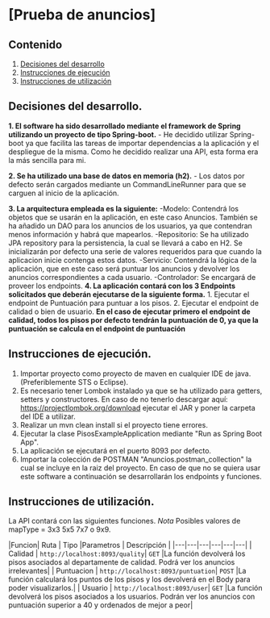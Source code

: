 # [Prueba de anuncios]

## Contenido
1. [Decisiones del desarrollo](#planteamiento-del-problema)
2. [Instrucciones de ejecución](#instrucciones-de-ejecución)
3. [Instrucciones de utilización](#instrucciones-de-utilización)




## Decisiones del desarrollo.

**1. El software ha sido desarrollado mediante el framework de Spring utilizando un proyecto de tipo Spring-boot.**
    - He decidido utilizar Spring-boot ya que facilita las tareas de importar dependencias a la aplicación y el despliegue de la misma. Como he decidido realizar una API, esta forma era la más sencilla para mi.
   
**2. Se ha utilizado una base de datos en memoria (h2).**
    - Los datos por defecto serán cargados mediante un CommandLineRunner para que se carguen al inicio de la aplicación.

**3. La arquitectura empleada es la siguiente:**
    -Modelo: Contendrá los objetos que se usarán en la aplicación, en este caso Anuncios. También se ha añadido un DAO para los anuncios de los usuarios, ya que contendran menos información y habrá que mapearlos.
    -Repositorio: Se ha utilizado JPA repository para la persistencia, la cual se llevará a cabo en H2. Se inicializarán por defecto una serie de valores requeridos para que cuando la aplicacion inicie contenga estos datos.
    -Servicio: Contendrá la lógica de la aplicación, que en este caso será puntuar los anuncios y devolver los anuncios correspondientes a cada usuario.
    -Controlador: Se encargará de proveer los endpoints.
**4. La aplicación contará con los 3 Endpoints solicitados que deberán ejecutarse de la siguiente forma.**
    1. Ejecutar el endpoint de Puntuación para puntuar a los pisos.
    2. Ejecutar el endpoint de calidad o bien de usuario.
        **En el caso de ejecutar primero el endpoint de calidad, todos los pisos por defecto tendrán la puntuación de 0, ya que la puntuación se calcula en el endpoint de puntuación**
     

## Instrucciones de ejecución.

1. Importar proyecto como proyecto de maven en cualquier IDE de java. (Preferiblemente STS o Eclipse).
2. Es necesario tener Lombok instalado ya que se ha utilizado para getters, setters y constructores. En caso de no tenerlo descargar aquí: https://projectlombok.org/download ejecutar el JAR y poner la carpeta del IDE a utilizar.
3. Realizar un mvn clean install si el proyecto tiene errores. 
4. Ejecutar la clase PisosExampleApplication mediante "Run as Spring Boot App". 
5. La aplicación se ejecutará en el puerto 8093 por defecto.
6. Importar la colección de POSTMAN "Anuncios.postman_collection" la cual se incluye en la raiz del proyecto. En caso de que no se quiera usar este software a continuación se desarrollarán los endpoints y funciones.

## Instrucciones de utilización.

La API contará con las siguientes funciones.
*Nota* Posibles valores de mapType = 3x3 5x5 7x7 o 9x9.

|Funcion| Ruta | Tipo |Parametros | Descripción |
|---|---|---|---|---|---|
| Calidad | `http://localhost:8093/quality`| `GET` |La función devolverá los pisos asociados al departamente de calidad. Podrá ver los anuncios irrelevantes|
| Puntuacion | `http://localhost:8093/puntuation`| `POST` |La función calculará los puntos de los pisos y los devolverá en el Body para poder visualizarlos.|
| Usuario | `http://localhost:8093/user`| `GET` |La función devolverá los pisos asociados a los usuarios. Podrán ver los anuncios con puntuación superior a 40 y ordenados de mejor a peor|




